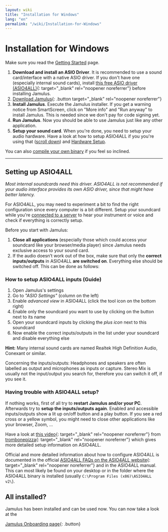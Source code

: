 ```yaml
---
layout: wiki
title: "Installation for Windows"
lang: "en"
permalink: "/wiki/Installation-for-Windows"
---
```


# Installation for Windows
Make sure you read the [Getting Started](Getting-Started) page.
1. **Download and install an ASIO Driver**. It is recommended to use a sound card/interface with a native ASIO driver. If you don't have one (especially internal sound cards), install [this free ASIO driver (ASIO4ALL)](https://www.asio4all.org){: target="_blank" rel="noopener noreferrer"} before installing Jamulus.
1. [Download Jamulus](https://sourceforge.net/projects/llcon/files/latest/download){: .button target="_blank" rel="noopener noreferrer"}
1. **Install Jamulus**. Execute the Jamulus installer. If you get a warning notice from SmartScreen, click on "More info" and "Run anyway" to install Jamulus. This is needed since we don't pay for code signing yet.
1. **Run Jamulus**. Now you should be able to use Jamulus just like any other application.
1. **Setup your sound card**. When you're done, you need to setup your audio hardware. Have a look at how to setup ASIO4ALL if you you're using that ([scroll down](#setting-up-asio4all)) and [Hardware Setup](Hardware-Setup).

You can also [compile your own binary](Compiling#windows) if you feel so inclined.

***

## Setting up ASIO4ALL
*Most internal soundcards need this driver. ASIO4ALL is not recommended if your audio interface provides its own ASIO driver, since that might have better latency.*

For ASIO4ALL, you may need to experiment a bit to find the right configuration since every computer is a bit different. Setup your soundcard while you're [connected to a server](Onboarding#2-connecting-to-a-server) to hear your instrument or voice and check if everything is correctly setup.

Before you start with Jamulus:
1. **Close all applications** (especially those which could access your soundcard like your browser/media player) since Jamulus needs exclusive access to your sound card.
1. If the audio doesn’t work out of the box, make sure that only the **correct inputs/outputs** in ASIO4ALL **are switched on**. Everything else should be switched off. This can be done as follows:

### How to setup ASIO4ALL inputs (Guide)

1. Open Jamulus's settings
1. Go to _"ASIO Settings"_ (column on the left)
1. Enable _advanced view_ in ASIO4ALL (click the tool icon on the bottom right)
1. Enable only the soundcard you want to use by clicking on the button next to its name
1. Open your soundcard inputs by clicking the _plus icon_ next to this soundcard
1. Now enable the correct inputs/outputs in the list under your soundcard and disable everything else

**Hint:** Many internal sound cards are named Realtek High Definition Audio, Conexant or similar.

Concerning the inputs/outputs: Headphones and speakers are often labelled as output and microphones as inputs or capture. Stereo Mix is usually not the input/output you search for, therefore you can switch it off, if you see it.

### Having trouble with ASIO4ALL setup?

If nothing works, first of all try to **restart Jamulus and/or your PC**.
Afterwards try to **setup the inputs/outputs again**. Enabled and accessible inputs/outputs show a lit up on/off button and a play button. If you see a red cross or a yellow symbol, you might need to close other applications like your browser, Zoom, ...

Have a look at [this video](https://youtu.be/_GzOsitVgLI){: target="_blank" rel="noopener noreferrer"} from [trombonepizza](https://github.com/trombonepizza){: target="_blank" rel="noopener noreferrer"} which gives more detailed setup information on ASIO4ALL.

Official and more detailed information about how to configure ASIO4ALL is documented in the official [ASIO4ALL FAQs on the ASIO4ALL website](http://www.asio4all.org/faq.html){: target="_blank" rel="noopener noreferrer"} and in the ASIO4ALL manual. This can most likely be found on your desktop or in the folder where the ASIO4ALL binary is installed (usually `C:\Program Files (x86)\ASIO4ALL v2\`).

## All installed?

Jamulus has been installed and can be used now. You can now take a look at the

[Jamulus Onboarding page](Onboarding){: .button}
